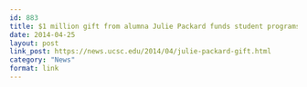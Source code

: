 ```yaml
---
id: 883
title: $1 million gift from alumna Julie Packard funds student programs at UCSC
date: 2014-04-25
layout: post
link_post: https://news.ucsc.edu/2014/04/julie-packard-gift.html
category: "News"
format: link
---
```

